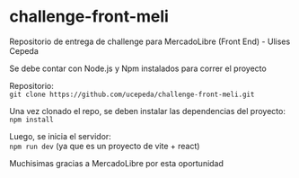 # challenge-front-meli
Repositorio de entrega de challenge para MercadoLibre (Front End) - Ulises Cepeda

Se debe contar con Node.js y Npm instalados para correr el proyecto

Repositorio: <br>
`git clone https://github.com/ucepeda/challenge-front-meli.git`

Una vez clonado el repo, se deben instalar las dependencias del proyecto: <br>
`npm install`

Luego, se inicia el servidor: <br>
`npm run dev` (ya que es un proyecto de vite + react)


Muchisimas gracias a MercadoLibre por esta oportunidad

